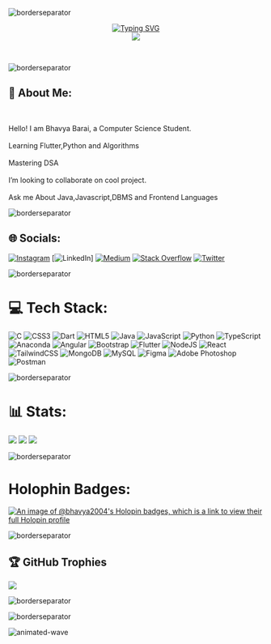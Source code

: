 
![borderseparator](https://github.com/Ctoic/Ctoic/assets/90936436/b0885c98-6e49-4365-93f1-fd2fcaed194c)

<p align="center">
<a href="https://github.com/Bhavya2004">
    <img src="https://readme-typing-svg.demolab.com?font=Georgia&size=18&duration=2000&pause=100&multiline=true&width=500&height=80&lines=Bhavya+Barai;Backend+Developer+%7C+B.Tech+Student+%7C+Passionate;Data+Structure+%7C+Algorithm+%7C+Python" alt="Typing SVG" />
</a>
<br>
<a href="https://github.com/Bhavya2004">
    <img src="https://github-stats-alpha.vercel.app/api?username=Bhavya2004&cc=22272e&tc=37BCF6&ic=fff&bc=0000">
</a>
    </p>
<br>

![borderseparator](https://github.com/Ctoic/Ctoic/assets/90936436/b0885c98-6e49-4365-93f1-fd2fcaed194c)

<h2> 💫 About Me:
</h2><br>

Hello! I am Bhavya Barai, a Computer Science Student.<br><br>Learning Flutter,Python and Algorithms<br><br>Mastering DSA<br><br>I’m looking to collaborate on cool project.<br><br>Ask me About Java,Javascript,DBMS and Frontend Languages<br>

![borderseparator](https://github.com/Ctoic/Ctoic/assets/90936436/b0885c98-6e49-4365-93f1-fd2fcaed194c)

## 🌐 Socials:
[![Instagram](https://img.shields.io/badge/Instagram-%23E4405F.svg?logo=Instagram&logoColor=white)](https://instagram.com/_mejustbhavya_) [![LinkedIn](https://img.shields.io/badge/LinkedIn-%230077B5.svg?logo=linkedin&logoColor=white)] [![Medium](https://img.shields.io/badge/Medium-12100E?logo=medium&logoColor=white)](https://medium.com/@Bhavyabarai) [![Stack Overflow](https://img.shields.io/badge/-Stackoverflow-FE7A16?logo=stack-overflow&logoColor=white)](https://stackoverflow.com/users/19352739) [![Twitter](https://img.shields.io/badge/Twitter-%231DA1F2.svg?logo=Twitter&logoColor=white)](https://twitter.com/@Bhavya_Barai_) 

![borderseparator](https://github.com/Ctoic/Ctoic/assets/90936436/b0885c98-6e49-4365-93f1-fd2fcaed194c)

# 💻 Tech Stack:
![C](https://img.shields.io/badge/c-%2300599C.svg?style=plastic&logo=c&logoColor=white) ![CSS3](https://img.shields.io/badge/css3-%231572B6.svg?style=plastic&logo=css3&logoColor=white) ![Dart](https://img.shields.io/badge/dart-%230175C2.svg?style=plastic&logo=dart&logoColor=white) ![HTML5](https://img.shields.io/badge/html5-%23E34F26.svg?style=plastic&logo=html5&logoColor=white) ![Java](https://img.shields.io/badge/java-%23ED8B00.svg?style=plastic&logo=java&logoColor=white) ![JavaScript](https://img.shields.io/badge/javascript-%23323330.svg?style=plastic&logo=javascript&logoColor=%23F7DF1E) ![Python](https://img.shields.io/badge/python-3670A0?style=plastic&logo=python&logoColor=ffdd54) ![TypeScript](https://img.shields.io/badge/typescript-%23007ACC.svg?style=plastic&logo=typescript&logoColor=white) ![Anaconda](https://img.shields.io/badge/Anaconda-%2344A833.svg?style=plastic&logo=anaconda&logoColor=white) ![Angular](https://img.shields.io/badge/angular-%23DD0031.svg?style=plastic&logo=angular&logoColor=white) ![Bootstrap](https://img.shields.io/badge/bootstrap-%23563D7C.svg?style=plastic&logo=bootstrap&logoColor=white) ![Flutter](https://img.shields.io/badge/Flutter-%2302569B.svg?style=plastic&logo=Flutter&logoColor=white) ![NodeJS](https://img.shields.io/badge/node.js-6DA55F?style=plastic&logo=node.js&logoColor=white) ![React](https://img.shields.io/badge/react-%2320232a.svg?style=plastic&logo=react&logoColor=%2361DAFB) ![TailwindCSS](https://img.shields.io/badge/tailwindcss-%2338B2AC.svg?style=plastic&logo=tailwind-css&logoColor=white) ![MongoDB](https://img.shields.io/badge/MongoDB-%234ea94b.svg?style=plastic&logo=mongodb&logoColor=white) ![MySQL](https://img.shields.io/badge/mysql-%2300f.svg?style=plastic&logo=mysql&logoColor=white) 	![Figma](https://img.shields.io/badge/figma-%23F24E1E.svg?style=plastic&logo=figma&logoColor=white) ![Adobe Photoshop](https://img.shields.io/badge/adobephotoshop-%2331A8FF.svg?style=plastic&logo=adobephotoshop&logoColor=white) ![Postman](https://img.shields.io/badge/Postman-FF6C37?style=plastic&logo=postman&logoColor=white)

![borderseparator](https://github.com/Ctoic/Ctoic/assets/90936436/b0885c98-6e49-4365-93f1-fd2fcaed194c)

# 📊 Stats:
<!-- ![](https://github-readme-stats.vercel.app/api?username=Bhavya2004&theme=tokyonight&hide_border=false&include_all_commits=false&count_private=false)<br/> -->
![](https://github-readme-streak-stats.herokuapp.com/?user=Bhavya2004&theme=tokyonight&hide_border=false)
![](https://leetcard.jacoblin.cool/Bhavya_2004?animation=true)
![](http://github-profile-summary-cards.vercel.app/api/cards/profile-details?username=Bhavya2004&theme=dracula) 
<!-- ![](https://github-readme-stats.vercel.app/api/top-langs/?username=Bhavya2004&theme=tokyonight&hide_border=false&include_all_commits=false&count_private=false&layout=compact) -->

![borderseparator](https://github.com/Ctoic/Ctoic/assets/90936436/b0885c98-6e49-4365-93f1-fd2fcaed194c)

# Holophin Badges:
[![An image of @bhavya2004's Holopin badges, which is a link to view their full Holopin profile](https://holopin.me/bhavya2004)](https://holopin.io/@bhavya2004)

![borderseparator](https://github.com/Ctoic/Ctoic/assets/90936436/b0885c98-6e49-4365-93f1-fd2fcaed194c)

## 🏆 GitHub Trophies
![](https://github-profile-trophy.vercel.app/?username=Bhavya2004&theme=tokyonight&no-frame=false&no-bg=false&margin-w=4)

![borderseparator](https://github.com/Ctoic/Ctoic/assets/90936436/b0885c98-6e49-4365-93f1-fd2fcaed194c)

<!-- ## 🐦 Latest Tweet
[![](https://gtce.itsvg.in/api?username=@Bhavya_Barai_)](https://github.com/VishwaGauravIn/github-twitter-card-embed) -->

<!--My Stats:

![](http://github-profile-summary-cards.vercel.app/api/cards/profile-details?username=Bhavya2004&theme=dracula) 

![](http://github-profile-summary-cards.vercel.app/api/cards/repos-per-language?username=Bhavya2004&theme=dracula) 
![](http://github-profile-summary-cards.vercel.app/api/cards/most-commit-language?username=Bhavya2004&theme=dracula)

---
[![](https://visitcount.itsvg.in/api?id=Bhavya2004&icon=0&color=0)](https://visitcount.itsvg.in)--!>

<!-- Proudly created with GPRM ( https://gprm.itsvg.in ) -->

![borderseparator](https://github.com/Ctoic/Ctoic/assets/90936436/b0885c98-6e49-4365-93f1-fd2fcaed194c)

![animated-wave](https://github.com/Ctoic/Ctoic/assets/90936436/f12da875-8704-4e89-80f8-31c42713adec)
